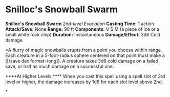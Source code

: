 # Snilloc's Snowball Swarm

**Snilloc's Snowball Swarm**
_2nd-level Evocation_
**Casting Time:** 1 action
**Attack/Save:** None
**Range:** 90 ft
**Components:** V S M (a piece of ice or a small white rock chip)
**Duration:** Instantaneous
**Damage/Effect:** 3d6 Cold damage

*A flurry of magic snowballs erupts from a point you choose within range. Each creature in a 5-foot-radius sphere centered on that point must make a [[/save dex format=long]]. A creature takes 3d6 cold damage on a failed save, or half as much damage on a successful one.
<p class="s19">****At Higher Levels.**** <span class="p">When you cast this spell using a spell slot of 3rd level or higher, the damage increases by 1d6 for each slot level above 2nd.</span></p>*